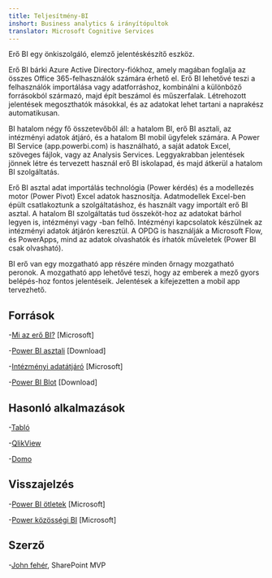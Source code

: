 ```yaml
---
title: Teljesítmény-BI
inshort: Business analytics & irányítópultok
translator: Microsoft Cognitive Services
---
```


Erő BI egy önkiszolgáló, elemző jelentéskészítő eszköz.

Erő BI bárki Azure Active Directory-fiókhoz, amely magában foglalja az összes Office 365-felhasználók számára érhető el. Erő BI lehetővé teszi a felhasználók importálása vagy adatforráshoz, kombinálni a különböző forrásokból származó, majd épít beszámol és műszerfalak. Létrehozott jelentések megoszthatók másokkal, és az adatokat lehet tartani a naprakész automatikusan.  

BI hatalom négy fő összetevőből áll: a hatalom BI, erő BI asztali, az intézményi adatok átjáró, és a hatalom BI mobil ügyfelek számára. A Power BI Service (app.powerbi.com) is használható, a saját adatok Excel, szöveges fájlok, vagy az Analysis Services. Leggyakrabban jelentések jönnek létre és tervezett használ erő BI iskolapad, és majd átkerül a hatalom BI szolgáltatás. 

Erő BI asztal adat importálás technológia (Power kérdés) és a modellezés motor (Power Pivot) Excel adatok hasznosítja. Adatmodellek Excel-ben épült csatlakoztunk a szolgáltatáshoz, és használt vagy importált erő BI asztal. 
A hatalom BI szolgáltatás tud összeköt-hoz az adatokat bárhol legyen is, intézményi vagy -ban felhő. Intézményi kapcsolatok készülnek az intézményi adatok átjárón keresztül. A OPDG is használják a Microsoft Flow, és PowerApps, mind az adatok olvashatók és írhatók műveletek (Power BI csak olvasható). 

BI erő van egy mozgatható app részére minden őrnagy mozgatható peronok. A mozgatható app lehetővé teszi, hogy az emberek a mező gyors belépés-hoz fontos jelentéseik. Jelentések a kifejezetten a mobil app tervezhető.


Források
---------

-[Mi az erő BI?](https://powerbi.microsoft.com/en-us/)
    \[Microsoft\]

-[Power BI asztali](https://powerbi.microsoft.com/en-us/desktop/)
    \[Download\]

-[Intézményi adatátjáró](https://docs.microsoft.com/en-us/power-bi/service-gateway-onprem)
    \[Microsoft\]

-[Power BI Blot](https://powerbi.microsoft.com/en-us/blog/)
    \[Download\]

Hasonló alkalmazások
--------------------

-[Tabló](https://www.tableau.com/)

-[QlikView](http://global.qlik.com/)

-[Domo](https://www.domo.com/)

Visszajelzés
---------

-[Power BI ötletek](https://ideas.powerbi.com/forums/265200-power-bi-ideas)
    \[Microsoft\]

-[Power közösségi BI](http://community.powerbi.com/)
    \[Microsoft\]

Szerző
---------

-[John fehér](https://twitter.com/diverdown1964), SharePoint MVP

